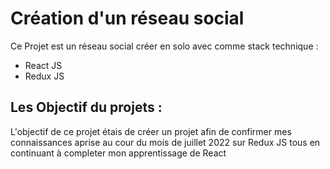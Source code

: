 # Création d'un réseau social 

Ce Projet est un réseau social créer en solo avec comme stack technique :
- React JS
- Redux JS

## Les Objectif du projets :

L'objectif de ce projet étais de créer un projet afin de confirmer mes connaissances aprise au cour du mois de juillet 2022 sur Redux JS tous en continuant à completer mon apprentissage de React

